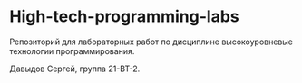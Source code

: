# High-tech-programming-labs
Репозиторий для лабораторных работ по дисциплине высокоуровневые технологии программирования.

Давыдов Сергей, группа 21-ВТ-2.

